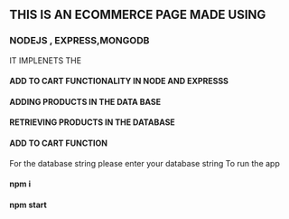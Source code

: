 ## THIS IS AN ECOMMERCE PAGE MADE USING
### NODEJS , EXPRESS,MONGODB
IT IMPLENETS THE 
#### ADD TO CART FUNCTIONALITY IN NODE AND EXPRESSS
#### ADDING PRODUCTS IN THE DATA BASE
#### RETRIEVING PRODUCTS IN THE DATABASE
#### ADD TO CART FUNCTION

For the database string please enter your database string
To run the app

#### npm i
#### npm start